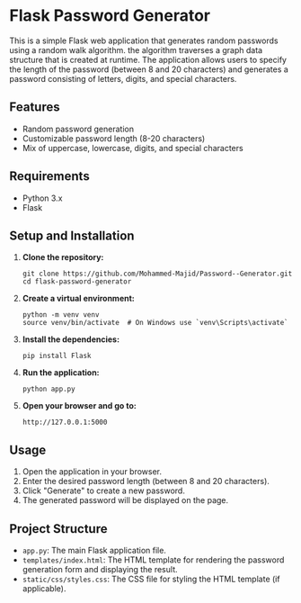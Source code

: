 # Flask Password Generator

This is a simple Flask web application that generates random passwords using a random walk algorithm. the algorithm traverses a graph data structure that is created at runtime. 
The application allows users to specify the length of the password (between 8 and 20 characters) and generates a password consisting of letters, digits, and special characters.

## Features

- Random password generation
- Customizable password length (8-20 characters)
- Mix of uppercase, lowercase, digits, and special characters

## Requirements

- Python 3.x
- Flask

## Setup and Installation

1. **Clone the repository:**

    ```
    git clone https://github.com/Mohammed-Majid/Password--Generator.git
    cd flask-password-generator
    ```

2. **Create a virtual environment:**

    ```
    python -m venv venv
    source venv/bin/activate  # On Windows use `venv\Scripts\activate`
    ```

3. **Install the dependencies:**

    ```
    pip install Flask
    ```

4. **Run the application:**

    ```
    python app.py
    ```

5. **Open your browser and go to:**

    ```
    http://127.0.0.1:5000
    ```

## Usage

1. Open the application in your browser.
2. Enter the desired password length (between 8 and 20 characters).
3. Click "Generate" to create a new password.
4. The generated password will be displayed on the page.

## Project Structure

- `app.py`: The main Flask application file.
- `templates/index.html`: The HTML template for rendering the password generation form and displaying the result.
- `static/css/styles.css`: The CSS file for styling the HTML template (if applicable).

